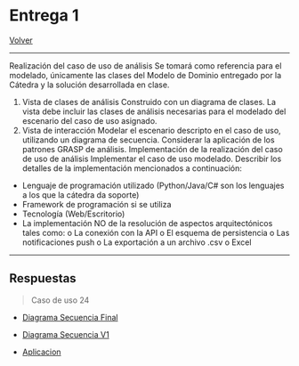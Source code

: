 # Entrega 1

[Volver](../README.md)

---
Realización del caso de uso de análisis
Se tomará como referencia para el modelado, únicamente las clases del Modelo de Dominio entregado por la Cátedra y la
solución desarrollada en clase.

1. Vista de clases de análisis
Construido con un diagrama de clases.
La vista debe incluir las clases de análisis necesarias para el modelado del escenario del caso de uso asignado.
2. Vista de interacción
Modelar el escenario descripto en el caso de uso, utilizando un diagrama de secuencia. Considerar la aplicación de
los patrones GRASP de análisis.
Implementación de la realización del caso de uso de análisis
Implementar el caso de uso modelado.
Describir los detalles de la implementación mencionados a continuación:

- Lenguaje de programación utilizado (Python/Java/C# son los lenguajes a los que la cátedra da soporte)
- Framework de programación si se utiliza
- Tecnología (Web/Escritorio)
- La implementación NO de la resolución de aspectos arquitectónicos tales como:
o La conexión con la API
o El esquema de persistencia
o Las notificaciones push
o La exportación a un archivo .csv o Excel

---

## Respuestas

> Caso de uso 24

- [Diagrama Secuencia Final](./Diagramas/Diagrama%20de%20Secuencia%20CU%2024%20final.pdf)

- [Diagrama Secuencia V1](./Diagramas/Diagrama%20de%20Secuencia%20CU%2024.pdf)

- [Aplicacion](./Codigo/Aplicacion.py)
